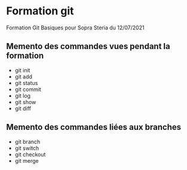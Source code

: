 # Formation git

Formation Git Basiques pour Sopra Steria du 12/07/2021

## Memento des commandes vues pendant la formation

* git init
* git add
* git status
* git commit
* git log
* git show
* git diff

## Memento des commandes liées aux branches

* git branch
* git switch
* git checkout
* git merge
